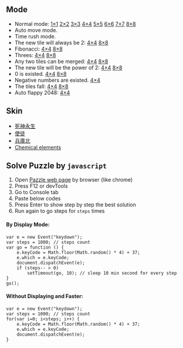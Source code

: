 ## Mode

* Normal mode: 
[1×1](http://cyberzhg.github.io/2048/index.html?size=1) 
[2×2](http://cyberzhg.github.io/2048/index.html?size=2) 
[3×3](http://cyberzhg.github.io/2048/index.html?size=3) 
[4×4](http://cyberzhg.github.io/2048/index.html?size=4) 
[5×5](http://cyberzhg.github.io/2048/index.html?size=5)
[6×6](http://cyberzhg.github.io/2048/index.html?size=6)
[7×7](http://cyberzhg.github.io/2048/index.html?size=7)
[8×8](http://cyberzhg.github.io/2048/index.html?size=8)
* Auto move mode.
* Time rush mode.
* The new tile will always be 2: 
[4×4](http://cyberzhg.github.io/2048/index.html?size=4&mode=alwaysTwo) 
[8×8](http://cyberzhg.github.io/2048/index.html?size=8&mode=alwaysTwo)
* Fibonacci: 
[4×4](http://cyberzhg.github.io/2048/index.html?size=4&mode=fibonacci) 
[8×8](http://cyberzhg.github.io/2048/index.html?size=8&mode=fibonacci)
* Threes: 
[4×4](http://cyberzhg.github.io/2048/index.html?size=4&mode=threes)
[8×8](http://cyberzhg.github.io/2048/index.html?size=8&mode=threes)
* Any two tiles can be merged: 
[4×4](http://cyberzhg.github.io/2048/index.html?size=4&mode=mergeAny)
[8×8](http://cyberzhg.github.io/2048/index.html?size=8&mode=mergeAny)
* The new tile will be the power of 2: 
[4×4](http://cyberzhg.github.io/2048/index.html?size=4&mode=powerTwo)
[8×8](http://cyberzhg.github.io/2048/index.html?size=8&mode=powerTwo)
* 0 is existed.
[4×4](http://cyberzhg.github.io/2048/index.html?size=4&mode=tileZero)
[8×8](http://cyberzhg.github.io/2048/index.html?size=8&mode=tileZero)
* Negative numbers are existed.
[4×4](http://cyberzhg.github.io/2048/mode_negative.html)
* The tiles fall: 
[4×4](http://cyberzhg.github.io/2048/index.html?size=4&mode=gravity)
[8×8](http://cyberzhg.github.io/2048/index.html?size=8&mode=gravity)
* Auto flappy 2048:
[4×4](http://cyberzhg.github.io/2048/auto_flappy.html)

## Skin
* [死神永生](http://cyberzhg.github.io/2048/skin_santi.html)
* [使徒](http://cyberzhg.github.io/2048/skin_shito.html)
* [兵庫北](http://cyberzhg.github.io/2048/skin_bkb.html)
* [Chemical elements](http://cyberzhg.github.io/2048/skin_chemistry.html)


## Solve Puzzle by `javascript`

1. Open [Pazzle web page](http://cyberzhg.github.io/2048) by browser (like chrome)
2. Press F12 or devTools
3. Go to Console tab
4. Paste below codes
5. Press Enter to show step by step the best solution
6. Run again to go steps for `steps` times

#### By Display Mode:
```
var e = new Event("keydown");
var steps = 1000; // steps count
var go = function () {
    e.keyCode = Math.floor(Math.random() * 4) + 37;    
    e.which = e.keyCode;
    document.dispatchEvent(e);
    if (steps-- > 0)
        setTimeout(go, 10); // sleep 10 min second for every step
}
go();
```

#### Without Displaying and Faster:
```
var e = new Event("keydown");
var steps = 1000; // steps count
for(var i=0; i<steps; i++) {
    e.keyCode = Math.floor(Math.random() * 4) + 37;    
    e.which = e.keyCode;
    document.dispatchEvent(e);
}
```
